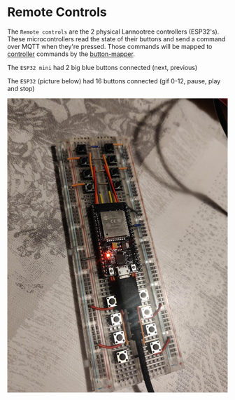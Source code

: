 # Remote Controls

The `Remote controls` are the 2 physical Lannootree controllers (ESP32's). These microcontrollers read the state of their buttons and send a command over MQTT when they're pressed. Those commands will be mapped to [controller](../Lannootree_server/controller/README.md) commands by the [button-mapper](../Lannootree_server/button-mapper/README.md).

The `ESP32 mini` had 2 big blue buttons connected (next, previous)

The `ESP32` (picture below) had 16 buttons connected (gif 0-12, pause, play and stop)

![ESP32](./img/controller_esp32.jpg)
